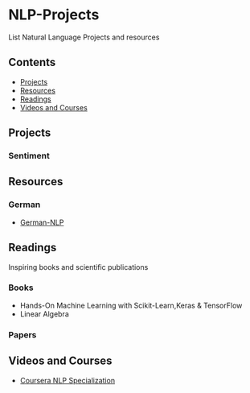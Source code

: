 # NLP-Projects
List Natural Language Projects and resources

## Contents
* [Projects](#projects)
* [Resources](#resources)
* [Readings](#projects)
* [Videos and Courses](#videos-and-courses)



## Projects

### Sentiment


## Resources

### German
- [German-NLP](https://github.com/adbar/German-NLP)


## Readings

Inspiring books and scientific publications

### Books

- Hands-On Machine Learning with Scikit-Learn,Keras & TensorFlow
- Linear Algebra

### Papers

## Videos and Courses
* [Coursera NLP Specialization](https://www.coursera.org/specializations/natural-language-processing)

